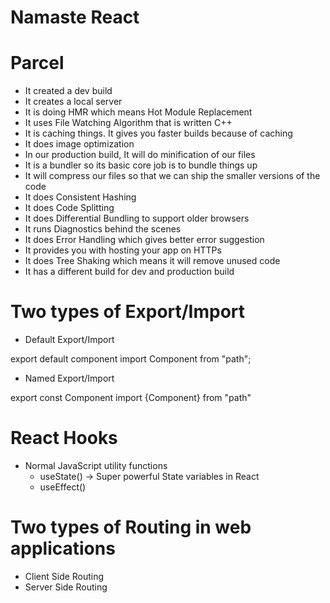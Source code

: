 # Namaste React

# Parcel

- It created a dev build
- It creates a local server
- It is doing HMR which means Hot Module Replacement
- It uses File Watching Algorithm that is written C++
- It is caching things. It gives you faster builds because of caching
- It does image optimization
- In our production build, It will do minification of our files
- It is a bundler so its basic core job is to bundle things up
- It will compress our files so that we can ship the smaller versions of the code
- It does Consistent Hashing
- It does Code Splitting
- It does Differential Bundling to support older browsers
- It runs Diagnostics behind the scenes
- It does Error Handling which gives better error suggestion
- It provides you with hosting your app on HTTPs
- It does Tree Shaking which means it will remove unused code
- It has a different build for dev and production build

# Two types of Export/Import

- Default Export/Import

export default component
import Component from "path";

- Named Export/Import

export const Component
import {Component} from "path"

# React Hooks

- Normal JavaScript utility functions
  - useState() -> Super powerful State variables in React
  - useEffect()

# Two types of Routing in web applications

- Client Side Routing
- Server Side Routing
